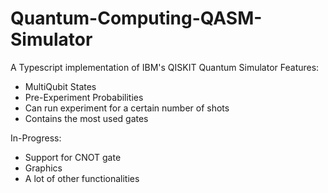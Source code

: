 # Quantum-Computing-QASM-Simulator
A Typescript implementation of IBM's QISKIT Quantum Simulator
Features:
- MultiQubit States
- Pre-Experiment Probabilities
- Can run experiment for a certain number of shots 
- Contains the most used gates

In-Progress: 
- Support for CNOT gate
- Graphics
- A lot of other functionalities
